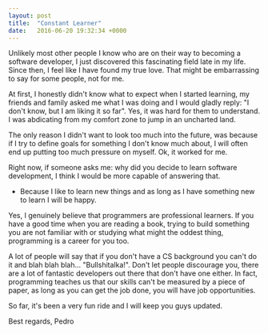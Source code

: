 ```yaml
---
layout: post
title:  "Constant Learner"
date:   2016-06-20 19:32:34 +0000
---
```




Unlikely most other people I know who are on their way to becoming a software developer, I just discovered this fascinating field late in my life.  Since then, I feel like I have found my true love.  That might be embarrassing to say for some people, not for me.  

At first, I honestly didn't know what to expect when I started learning, my friends and family asked me what I was doing and I would gladly reply: "I don't know, but I am liking it so far".  Yes, it was hard for them to understand. I was abdicating from my comfort zone to jump in an uncharted land.

The only reason I didn't want to look too much into the future, was because if I try to define goals for something I don't know much about, I will often end up putting too much pressure on myself.  Ok, it worked for me.

Right now, if someone asks me: why did you decide to learn software development, I think I would be more capable of answering that.

- Because I like to learn new things and as long as I have something new to learn I will be happy. 

Yes, I genuinely believe that programmers are professional learners.  If you have a good time when you are reading a book, trying to build something you are not familiar with or studying what might the oddest thing,  programming is a career for you too.

A lot of people will say that if you don't have a CS background you can't do it and blah blah blah... "Bullshitalka!".  Don't let people discourage you,  there are a lot of fantastic developers out there that don't have one either.  In fact, programming teaches us that our skills can't be measured by a piece of paper, as long as you can get the job done, you will have job opportunities.

So far, it's been a very fun ride and I will keep you guys updated.

Best regards,
Pedro
